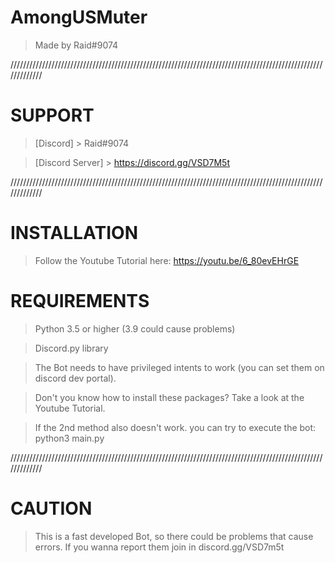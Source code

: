 # AmongUSMuter 

> Made by Raid#9074



/////////////////////////////////////////////////////////////////////////////////////////////////////////////


# SUPPORT

> [Discord] > Raid#9074

> [Discord Server] > https://discord.gg/VSD7M5t



/////////////////////////////////////////////////////////////////////////////////////////////////////////////

# INSTALLATION


> Follow the Youtube Tutorial here: 
https://youtu.be/6_80evEHrGE


# REQUIREMENTS

> Python 3.5 or higher (3.9 could cause problems)

> Discord.py library

> The Bot needs to have privileged intents to work (you can set them on discord dev portal).

> Don't you know how to install these packages? Take a look at the Youtube Tutorial.

> If the 2nd method also doesn't work. you can try to execute the bot:
> python3 main.py




/////////////////////////////////////////////////////////////////////////////////////////////////////////////


# CAUTION

> This is a fast developed Bot, so there could be problems that cause errors.
> If you wanna report them join in discord.gg/VSD7m5t




